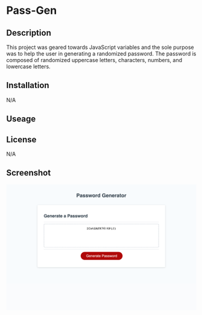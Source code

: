 # Pass-Gen

## Description
This project was geared towards JavaScript variables and the sole purpose was to help the user in generating a randomized password. The password is composed of randomized  uppercase letters, characters, numbers, and lowercase letters.

## Installation
N/A

## Useage

## License
N/A

## Screenshot
![alt text](./assets/img/_Users_jalene._Documents_UCF_homework_Pass-Gen_Develop_index.html.png)
